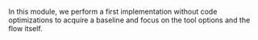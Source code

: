 In this module, we perform a first implementation without code optimizations to acquire a baseline and focus on the tool options and the flow itself.
